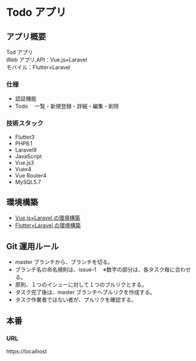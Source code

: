 # Todo アプリ

## アプリ概要

Tod アプリ<br>
Web アプリ,API：Vue.js×Laravel<br>
モバイル：Flutter×Laravel

### 仕様

- 認証機能
- Todo 　一覧・新規登録・詳細・編集・削除

### 技術スタック

- Flutter3
- PHP8.1
- Laravel9
- JavaScript
- Vue.js3
- Vuex4
- Vue Router4
- MySQL5.7

## 環境構築

- [Vue.js×Laravel の環境構築](./laravel_vue/README.md)
- [Flutter×Laravel の環境構築](./flutter_src/README.md)

## Git 運用ルール

- master ブランチから、ブランチを切る。
- ブランチ名の命名規則は、issue-1 　※数字の部分は、各タスク毎に合わせる。
- 原則、１つのイシューに対して１つのプルリクとする。
- タスク完了後は、master ブランチへプルリクを作成する。
- タスク作業者ではない者が、プルリクを確認する。

## 本番

### URL

https://localhost
